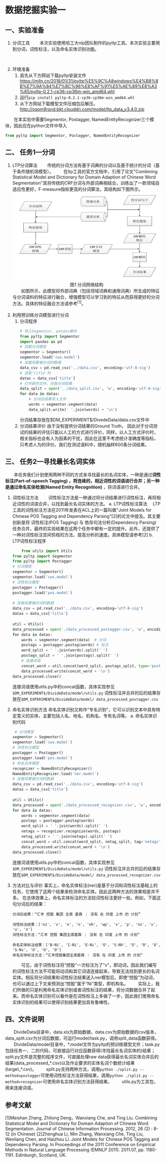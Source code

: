 # 数据挖掘实验一

## 一、实验准备

1. 分词工具
&emsp;&emsp;本次实验使用哈工大nlp团队制作的pyltp工具。本次实验主要用到分词，词性标注，以及命名实体识别功能。
<br>

2. 环境准备
    1. 首先从下方网站下载pyltp安装文件
https://mlln.cn/2018/01/31/pyltp%E5%9C%A8windows%E4%B8%8B%E7%9A%84%E7%BC%96%E8%AF%91%E5%AE%89%E8%A3%85/pyltp-0.2.1-cp36-cp36m-win_amd64.whl
    2. 运行`pip install pyltp-0.2.1-cp36-cp36m-win_amd64.whl`
    3. 从下方网站下载模型文件压缩包后解压。
http://ospm9rsnd.bkt.clouddn.com/model/ltp_data_v3.4.0.zip

&emsp;&emsp;在本实验中需要Segmentor, Postagger, NamedEntityRecognizer三个模块，因此应在python文件中导入

```python
from pyltp import Segmentor, Postagger, NamedEntityRecognizer
```

## 二、 任务1—分词
1. LTP分词算法
   &emsp;&emsp;传统的分词方法有基于词典的分词以及基于统计的分词（基于条件随机场模型）。
   &emsp;&emsp;在ltp工具的官方文档中，引用了论文"Combining Statistical Model and Dictionary for Domain Adaption of Chinese Word Segmentation"其将传统的CRF分词与外部词典相结合，训练出了一款领域自适应性更好，F-measure指标更高的分词算法，其结构如下图所示。
   <div align=center><img src=pic/分词structure.jpg><br/>图1 分词网络结构</div>
   &emsp;&emsp;如图所示，此模型将外部词典（包括领域词典和通用词典）所生成的特征与分词语料的特征进行融合，增强模型可以学习到的特征从而获得更好的分词方法。具体的特征融合方法请参考<sup>[1]</sup>。
   <br></br>
2. 利用预训练分词模型进行分词
    1. 分词程序
        ```python
        # 导入Segmentor, pandas模块
        from pyltp import Segmentor
        import pandas as pd
        # 加载分词模型
        segmentor = Segmentor()
        segmentor.load('cws.model') 
        # 加载将要被分词的数据
        data_csv = pd.read_csv('../data.csv', encoding='utf-8-sig')
        # 选取'title'列
        datas = data_csv['title']
        # 打开新的文件，存放分词结果
        data_split = open('../data_split.csv', 'w', encoding='utf-8-sig')
        for data in datas:
            # 分词后结果写入文件
            words = segmentor.segment(data)
            data_split.write(' '.join(words) + '\n')
        ```
        分词结果存放在\$DM_EXPERIMENT\$/DivedeData/data.csv文件中
    2. 分词结果评价
        由于没有提供分词结果的Ground Truth， 因此对于分词测试的结果的评估只能以人工的方式进行评价，同样，以人工方式评价时，相关指标也会有人为因素的干扰，因此在这里不考虑统计准确度等指标，只考虑人为的评价。我们在测试语料中，随机抽样600条分词结果。

## 三、 任务2—寻找最长名词实体
&emsp;&emsp;本任务我们计划使用两种不同的方式来寻找最长的名词实体，一种是通过**词性标注(Part-of-speech Tagging) **，将连续的，相近词性的词语进行合并；另一种是通过**命名实体检测(Named Entity Recognition)** ，将词语进行合并。
1. 词性标注方法
&emsp;&emsp;词性标注方法是一种通过将分词结果进行词性标注，再将相近词性的词语合并，以找到最长名词实体的方法。
    a. LTP词性标注算法
 LTP工具的词性标注方法在2011年发表在ACL上的一篇叫做"Joint Models for Chinese POS Tagging and Dependency Parsing"[2]的论文中提及。其主要创新是将 词性标注(POS Tagging) 与 依存句法分析(Dependency Parsing) 任务合并，最终的实验结果在这两个任务中都有一定的提升。此外，还提供了一种对词性标注空间剪枝的方法，提高分析的速度。具体模型请参考[2]
    b. LTP词性标注程序
    ```python
        from utils import Utils
    from pyltp import Segmentor
    from pyltp import Postagger
    # 分词模型
    segmentor = Segmentor()
    segmentor.load('cws.model')
    # 词性标注模型
    postagger = Postagger()
    postagger.load('pos.model')

    # 加载将要被分词的数据
    data_csv = pd.read_csv('../data.csv', encoding='utf-8-sig')
    datas = data_csv['title']

    util = Utils()
    data_processed = open('./data_processed_postagger.csv', 'w', encoding='utf-8')
    for data in datas:
        words = segmentor.segment(data)  # 分词
        postags = postagger.postag(words) # 标注
        word_split = ' '.join(words).split(' ') 
        postags_split = ' '.join(postags).split(' ')
        # 连接词语
        concat_word = util.concat(word_split, postags_split, type='postags')
        data_processed.write(concat_word + '\n')
    data_processed.close()
    ```
    连接词语使用utils.py中的concat函数，具体实现参见`$DM_EXPERIMENT$/DivideData/model/utils.py`
    词性标注并合并的后的结果存放在`$DM_EXPERIMENT$/DivideData/model/ data_processed_postagger.csv`

2. 命名实体识别方法
命名实体识别又称作“专名识别”，它可以识别文本中具有特定意义的实体，主要包括人名、地名、机构名、专有名词等。
    a. 命名实体识别代码
    ```python
     # 分词模型
    segmentor = Segmentor()
    segmentor.load('cws.model')
    # 词性标注模型
    postagger = Postagger()
    postagger.load('pos.model')
    # 命名实体模型
    recognizer = NamedEntityRecognizer()
    NamedEntityRecognizer.load('ner.model')
    # 加载将要被分词的数据
    data_csv = pd.read_csv('../data.csv', encoding='utf-8-sig')
    datas = data_csv['title']

    util = Utils()
    data_processed = open('./data_processed_recognizer.csv', 'w', encoding='utf-8')
    for data in datas:
        words = segmentor.segment(data)
        postags = postagger.postag(words)
        word_split = ' '.join(words).split(' ')
        netags = recognizer.recognize(words, postags)
        netag_split = ' '.join(netags).split(' ')
        concat_word = util.concat(word_split, netag_split, tag='netags')
        data_processed.write(concat_word + '\n')
    data_processed.close()
    ```
    连接词语使用utils.py中的concat函数，具体实现参见`$DM_EXPERIMENT$/DivideData/model/utils.py`
    词性标注并合并的后的结果存放在`$DM_EXPERIMENT$/DivideData/model/ data_processed_recognizer.csv`

3. 方法对比与评价
    事实上，命名实体标注(ner)是基于分词和词性标注基础上的任务，它使用了这两个结果来检测命名实体。因此这两种方法的效果相差并不多。
    在总体效果上，命名实体标注的方法较词性标注更好一些。例如，下面这句分词后的结果：

    ```
    分词后结果：“汇丰 控股 集团 主席 葛霖 ： 没有 在 印度 上市 的 计划”

    词性标注结果：['nz', 'v', 'n', 'n', 'nh', 'wp', 'v', 'p', 'ns', 'v', 'u', 'n']
    词性标注方法：“汇丰 控股 集团主席葛霖 ： 没有 在 印度 上市 的 计划”

    命名实体标注结果：['B-Ni', 'I-Ni', 'E-Ni', 'O', 'S-Nh', 'O', 'O', 'O', 'S-Ns', 'O', 'O', 'O']
    命名实体标注方法：“汇丰控股集团主席葛霖 ： 没有 在 印度 上市 的 计划”
    ```
    &emsp;&emsp;可见，由于词性标注将“控股”一次标注为了"v"，即动词，因此我们编写的词性标注方法不可能将动词和其它词语连接起来，导致无法找到更长的名词实体。相反将分词结果和词性标注结果送入ner模型后，即使“控股”为动词，也可以通过上下文来预测出“控股”属于“Ni”类型，即机构名。
    &emsp;&emsp;实际上，我们所做的只是利用命名实体识别或者词性标注的结果，将分词数据合并了起来。而命名实体识别可以看作是在词性标注上多做了一步，因此我们使用命名实体识别的结果可以使得识别结果更加具有鲁棒性。
## 四、文件说明
&emsp;&emsp;DivideData目录中，data.xls为原始数据，data.csv为原始数据的csv版本，data_split.csv为分词后数据，可运行model/task.py，调用split_data函数获得。
&emsp;&emsp;DivideData/model目录中，\*.model文件为pyltp的预训练模型文件；task.py包括任务一、二的代码，可直接运行对应函数获得(寻找最长名词实体的)结果；split.py文件是完整的程序文件，可直接处理raw data获得最长名词实体合并后的结果(data_processed_\*.csv)以及作业要求的实体名词个数统计结果(target_\*.csv)。
&emsp;&emsp;split.py支持两种方法，调用`python ./split.py --method=postagger`可使用词性标注方法获得结果，调用`python ./split.py --method=recognizer`可使用命名实体识别方法获得结果。
&emsp;&emsp;utils.py为工具包，用来连接词语。

## 参考文献
[1]Meishan Zhang, Zhilong Deng，Wanxiang Che, and Ting Liu. Combining Statistical Model and Dictionary for Domain Adaption of Chinese Word Segmentation. Journal of Chinese Information Processing. 2012, 26 (2) : 8-12 (in Chinese)
[2]Zhenghua Li, Min Zhang, Wanxiang Che, Ting Liu, Wenliang Chen, and Haizhou Li. Joint Models for Chinese POS Tagging and Dependency Parsing. In Proceedings of the 2011 Conference on Empirical Methods in Natural Language Processing (EMNLP 2011). 2011.07, pp. 1180-1191. Edinburgh, Scotland, UK.